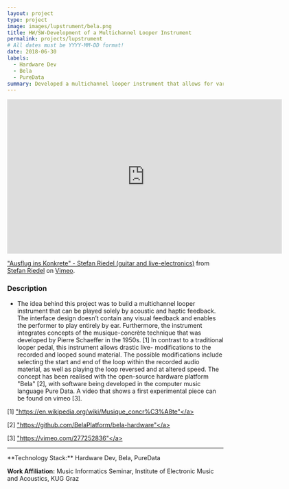 ```yaml
---
layout: project
type: project
image: images/lupstrument/bela.png
title: HW/SW-Development of a Multichannel Looper Instrument
permalink: projects/lupstrument
# All dates must be YYYY-MM-DD format!
date: 2018-06-30
labels:
  - Hardware Dev
  - Bela
  - PureData
summary: Developed a multichannel looper instrument that allows for various signal modifications. 
---
```



<div class="embed-container">
  <iframe src="https://player.vimeo.com/video/277252836" width="640" height="360" frameborder="0" allow="autoplay; fullscreen" allowfullscreen></iframe>
<p><a href="https://vimeo.com/277252836">&quot;Ausflug ins Konkrete&quot; - Stefan Riedel (guitar and live-electronics)</a> from <a href="https://vimeo.com/user17959030">Stefan Riedel</a> on <a href="https://vimeo.com">Vimeo</a>.</p>
</div>


### Description
- The idea behind this project was to build a multichannel looper instrument that can be played solely by acoustic and haptic feedback. The interface design doesn’t contain any visual feedback and enables the performer to play entirely by ear. Furthermore, the instrument integrates concepts of the musique-concrète technique that was developed by Pierre Schaeffer in the 1950s. [1] In contrast to a traditional looper pedal, this instrument allows drastic live- modifications to the recorded and looped sound material. The possible modifications include selecting the start and end of the loop within the recorded audio material, as well as playing the loop reversed and at altered speed. The concept has been realised with the open-source hardware platform "Bela" [2], with software being developed in the computer music language Pure Data. A video that shows a first experimental piece can be found on vimeo [3].

[1] <a href="https://en.wikipedia.org/wiki/Musique_concr%C3%A8te">"https://en.wikipedia.org/wiki/Musique_concr%C3%A8te"</a>

[2] <a href="https://github.com/BelaPlatform/bela-hardware">"https://github.com/BelaPlatform/bela-hardware"</a>

[3] <a href="https://vimeo.com/277252836">"https://vimeo.com/277252836"</a>

<hr>
**Technology Stack:** Hardware Dev, Bela, PureData

**Work Affiliation:** Music Informatics Seminar, Institute of Electronic Music and Acoustics, KUG Graz


